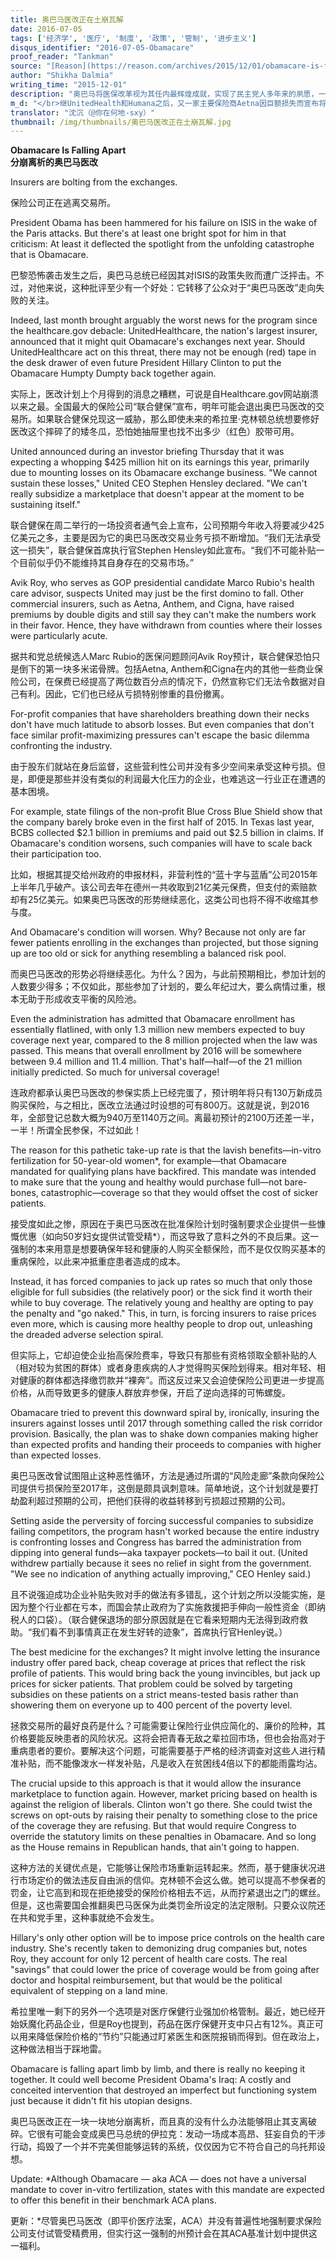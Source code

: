 ```yaml
---
title: 奥巴马医改正在土崩瓦解
date: 2016-07-05
tags: ['经济学', '医疗', '制度', '政策', '管制', '进步主义']
disqus_identifier: "2016-07-05-Obamacare"
proof_reader: "Tankman"
source: "[Reason](https://reason.com/archives/2015/12/01/obamacare-is-falling-apart-limb-by-limb)"
author: "Shikha Dalmia"
writing_time: "2015-12-01"
description: "奥巴马将医保改革视为其任内最辉煌成就，实现了民主党人多年来的夙愿，一项其前辈克林顿夫妇着力推动却无法完成的伟大使命，然而现实远非如此美好，奥巴马医改所造成的反向激励正在促使健康人群逃离该系统，进而迫使一些大保险公司退出，一个烂摊子正在形成。奥巴马捣毁了一个并不完美但能够运转的系统，仅仅因为它不符合自己的乌托邦设想……"
m_d: "</br>继UnitedHealth和Humana之后，又一家主要保险商Aetna因巨额损失而宣布将于明年起退出Obamacare，决定宣布之后，证券分析师纷纷调高其盈利预期，当日股价上涨10%，详见Bloomberg[报道](https://www.bloomberg.com/news/articles/2016-08-16/aetna-quits-most-obamacare-markets-joining-other-major-insurers)。"
translator: "沈沉（@你在何地-sxy）"
thumbnail: /img/thumbnails/奥巴马医改正在土崩瓦解.jpg
---
```


​​**Obamacare Is Falling Apart**  
**分崩离析的奥巴马医改**

Insurers are bolting from the exchanges.

保险公司正在逃离交易所。

President Obama has been hammered for his failure on ISIS in the wake of the Paris attacks. But there's at least one bright spot for him in that criticism: At least it deflected the spotlight from the unfolding catastrophe that is Obamacare.

巴黎恐怖袭击发生之后，奥巴马总统已经因其对ISIS的政策失败而遭广泛抨击。不过，对他来说，这种批评至少有一个好处：它转移了公众对于“奥巴马医改”走向失败的关注。

Indeed, last month brought arguably the worst news for the program since the healthcare.gov debacle: UnitedHealthcare, the nation's largest insurer, announced that it might quit Obamacare's exchanges next year. Should UnitedHealthcare act on this threat, there may not be enough (red) tape in the desk drawer of even future President Hillary Clinton to put the Obamacare Humpty Dumpty back together again.  

实际上，医改计划上个月得到的消息之糟糕，可说是自Healthcare.gov网站崩溃以来之最。全国最大的保险公司“联合健保”宣布，明年可能会退出奥巴马医改的交易所。如果联合健保兑现这一威胁，那么即使未来的希拉里·克林顿总统想要修好医改这个摔碎了的矮冬瓜，恐怕她抽屉里也找不出多少（红色）胶带可用。

United announced during an investor briefing Thursday that it was expecting a whopping $425 million hit on its earnings this year, primarily due to mounting losses on its Obamacare exchange business. "We cannot sustain these losses," United CEO Stephen Hensley declared. "We can't really subsidize a marketplace that doesn't appear at the moment to be sustaining itself."

联合健保在周二举行的一场投资者通气会上宣布，公司预期今年收入将要减少425亿美元之多，主要是因为它的奥巴马医改交易业务亏损不断增加。“我们无法承受这一损失”，联合健保首席执行官Stephen Hensley如此宣布。“我们不可能补贴一个目前似乎仍不能维持其自身存在的交易市场。”

Avik Roy, who serves as GOP presidential candidate Marco Rubio's health care advisor, suspects United may just be the first domino to fall. Other commercial insurers, such as Aetna, Anthem, and Cigna, have raised premiums by double digits and still say they can't make the numbers work in their favor. Hence, they have withdrawn from counties where their losses were particularly acute.

据共和党总统候选人Marc Rubio的医保问题顾问Avik Roy预计，联合健保恐怕只是倒下的第一块多米诺骨牌。包括Aetna, Anthem和Cigna在内的其他一些商业保险公司，在保费已经提高了两位数百分点的情况下，仍然宣称它们无法令数据对自己有利。因此，它们也已经从亏损特别惨重的县份撤离。

For-profit companies that have shareholders breathing down their necks don't have much latitude to absorb losses. But even companies that don't face similar profit-maximizing pressures can't escape the basic dilemma confronting the industry.

由于股东们就站在身后监督，这些营利性公司并没有多少空间来承受这种亏损。但是，即便是那些并没有类似的利润最大化压力的企业，也难逃这一行业正在遭遇的基本困境。

For example, state filings of the non-profit Blue Cross Blue Shield show that the company barely broke even in the first half of 2015. In Texas last year, BCBS collected $2.1 billion in premiums and paid out $2.5 billion in claims. If Obamacare's condition worsens, such companies will have to scale back their participation too.

比如，根据其提交给州政府的申报材料，非营利性的“蓝十字与蓝盾”公司2015年上半年几乎破产。该公司去年在德州一共收取到21亿美元保费，但支付的索赔款却有25亿美元。如果奥巴马医改的形势继续恶化，这类公司也将不得不收缩其参与度。

And Obamacare's condition will worsen. Why? Because not only are far fewer patients enrolling in the exchanges than projected, but those signing up are too old or sick for anything resembling a balanced risk pool.

而奥巴马医改的形势必将继续恶化。为什么？因为，与此前预期相比，参加计划的人数要少得多；不仅如此，那些参加了计划的，要么年纪过大，要么病情过重，根本无助于形成收支平衡的风险池。

Even the administration has admitted that Obamacare enrollment has essentially flatlined, with only 1.3 million new members expected to buy coverage next year, compared to the 8 million projected when the law was passed. This means that overall enrollment by 2016 will be somewhere between 9.4 million and 11.4 million. That's half—half—of the 21 million initially predicted. So much for universal coverage!

连政府都承认奥巴马医改的参保实质上已经完蛋了，预计明年将只有130万新成员购买保险，与之相比，医改立法通过时设想的可有800万。这就是说，到2016年，全部登记总数大概为940万至1140万之间。离最初预计的2100万还差一半，一半！所谓全民参保，不过如此！

The reason for this pathetic take-up rate is that the lavish benefits—in-vitro fertilization for 50-year-old women*, for example—that Obamacare mandated for qualifying plans have backfired. This mandate was intended to make sure that the young and healthy would purchase full—not bare-bones, catastrophic—coverage so that they would offset the cost of sicker patients.

接受度如此之惨，原因在于奥巴马医改在批准保险计划时强制要求企业提供一些慷慨优惠（如向50岁妇女提供试管受精*），而这导致了意料之外的不良后果。这一强制的本来用意是想要确保年轻和健康的人购买全额保险，而不是仅仅购买基本的重病保险，以此来冲抵重症患者造成的成本。

Instead, it has forced companies to jack up rates so much that only those eligible for full subsidies (the relatively poor) or the sick find it worth their while to buy coverage. The relatively young and healthy are opting to pay the penalty and "go naked." This, in turn, is forcing insurers to raise prices even more, which is causing more healthy people to drop out, unleashing the dreaded adverse selection spiral.

但实际上，它却迫使企业抬高保险费率，导致只有那些有资格领取全额补贴的人（相对较为贫困的群体）或者身患疾病的人才觉得购买保险划得来。相对年轻、相对健康的群体都选择缴罚款并“裸奔”。而这反过来又会迫使保险公司更进一步提高价格，从而导致更多的健康人群放弃参保，开启了逆向选择的可怖螺旋。

Obamacare tried to prevent this downward spiral by, ironically, insuring the insurers against losses until 2017 through something called the risk corridor provision. Basically, the plan was to shake down companies making higher than expected profits and handing their proceeds to companies with higher than expected losses.

奥巴马医改曾试图阻止这种恶性循环，方法是通过所谓的“风险走廊”条款向保险公司提供亏损保险至2017年，这倒是颇具讽刺意味。简单地说，这个计划就是要打劫盈利超过预期的公司，把他们获得的收益转移到亏损超过预期的公司。

Setting aside the perversity of forcing successful companies to subsidize failing competitors, the program hasn't worked because the entire industry is confronting losses and Congress has barred the administration from dipping into general funds—aka taxpayer pockets—to bail it out. (United withdrew partially because it sees no relief in sight from the government. "We see no indication of anything actually improving," CEO Henley said.)

且不说强迫成功企业补贴失败对手的做法有多错乱，这个计划之所以没能实施，是因为整个行业都在亏本，而国会禁止政府为了实施救援把手伸向一般性资金（即纳税人的口袋）。（联合健保退场的部分原因就是在它看来短期内无法得到政府救助。“我们看不到事情真正在发生好转的迹象”，首席执行官Henley说。）

The best medicine for the exchanges? It might involve letting the insurance industry offer pared back, cheap coverage at prices that reflect the risk profile of patients. This would bring back the young invincibles, but jack up prices for sicker patients. That problem could be solved by targeting subsidies on these patients on a strict means-tested basis rather than showering them on everyone up to 400 percent of the poverty level.

拯救交易所的最好良药是什么？可能需要让保险行业供应简化的、廉价的险种，其价格要能反映患者的风险状况。这将会把青春无敌之辈拉回市场，但也会抬高对于重病患者的要价。要解决这个问题，可能需要基于严格的经济调查对这些人进行精准补贴，而不能像泼水一样发补贴，凡是收入在贫困线4倍以下的都能雨露均沾。

The crucial upside to this approach is that it would allow the insurance marketplace to function again. However, market pricing based on health is against the religion of liberals. Clinton won't go there. She could twist the screws on opt-outs by raising their penalty to something close to the price of the coverage they are refusing. But that would require Congress to override the statutory limits on these penalties in Obamacare. And so long as the House remains in Republican hands, that ain't going to happen.

这种方法的关键优点是，它能够让保险市场重新运转起来。然而，基于健康状况进行市场定价的做法违反自由派的信仰。克林顿不会这么做。她可以提高不参保者的罚金，让它高到和现在拒绝接受的保险价格相去不远，从而拧紧退出之门的螺丝。但是，这也需要国会推翻奥巴马医保为此类罚金所设定的法定限制。只要众议院还在共和党手里，这种事就绝不会发生。

Hillary's only other option will be to impose price controls on the health care industry. She's recently taken to demonizing drug companies but, notes Roy, they account for only 12 percent of health care costs. The real "savings" that could lower the price of coverage would be from going after doctor and hospital reimbursement, but that would be the political equivalent of stepping on a land mine.

希拉里唯一剩下的另外一个选项是对医疗保健行业强加价格管制。最近，她已经开始妖魔化药品企业，但是Roy也提到，药品在医疗保健开支中只占有12%。真正可以用来降低保险价格的“节约”只能通过盯紧医生和医院报销而得到。但在政治上，这种做法相当于踩地雷。

Obamacare is falling apart limb by limb, and there is really no keeping it together. It could well become President Obama's Iraq: A costly and conceited intervention that destroyed an imperfect but functioning system just because it didn't fit his utopian designs.

奥巴马医改正在一块一块地分崩离析，而且真的没有什么办法能够阻止其支离破碎。它很有可能会变成奥巴马总统的伊拉克：发动一场成本高昂、狂妄自负的干涉行动，捣毁了一个并不完美但能够运转的系统，仅仅因为它不符合自己的乌托邦设想。

Update: *Although Obamacare — aka ACA — does not have a universal mandate to cover in-vitro fertilization, states with this mandate are expected to offer this benefit in their benchmark ACA plans.

更新：*尽管奥巴马医改（即平价医疗法案，ACA）并没有普遍性地强制要求保险公司支付试管受精费用，但实行这一强制的州预计会在其ACA基准计划中提供这一福利。​​​​
